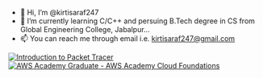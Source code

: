 - 👋 Hi, I’m @kirtisaraf247
- 🌱 I’m currently learning C/C++ and persuing B.Tech degree in CS from Global Engineering College, Jabalpur...
- 📫 You can reach me through email i.e. kirtisaraf247@gmail.com

<!---
kirtisaraf247/kirtisaraf247 is a ✨ special ✨ repository because its `README.md` (this file) appears on your GitHub profile.
You can click the Preview link to take a look at your changes.
--->
<!--START_SECTION:badges-->

[![Introduction to Packet Tracer](https://images.credly.com/size/110x110/images/09b6d58c-763a-4b40-aea1-787d8f46bbcd/Intro2PT.png)](http://www.credly.com/badges/d58ac12c-f851-488d-a897-052ff3a2a58a "Introduction to Packet Tracer")
[![AWS Academy Graduate - AWS Academy Cloud Foundations](https://images.credly.com/size/110x110/images/ead0ef07-6071-4c96-a79f-27bb32c4be93/AWS-Academy-Graduate-Badge-Foundational.png)](http://www.credly.com/badges/1aab5e96-d546-4bf0-b892-715ee57055ac "AWS Academy Graduate - AWS Academy Cloud Foundations")
<!--END_SECTION:badges-->
